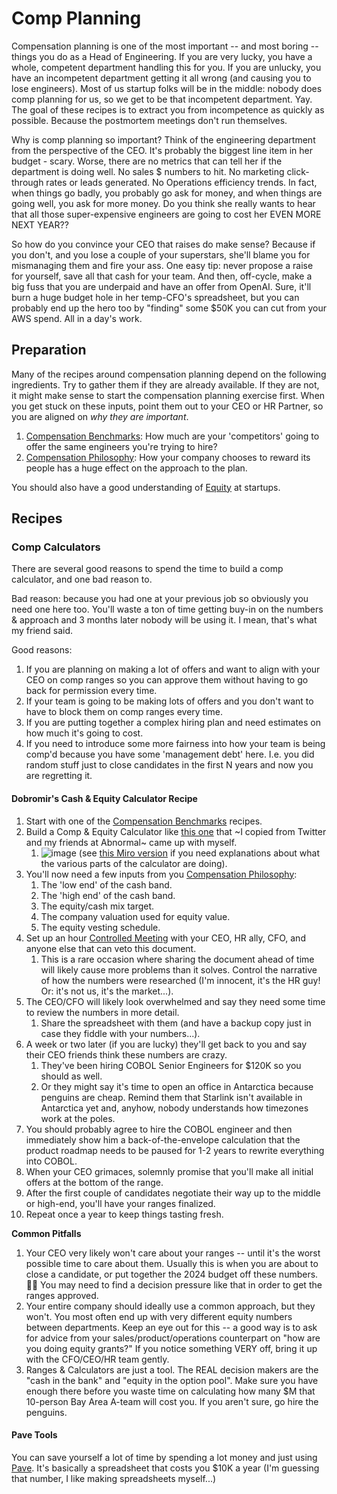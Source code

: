 # Comp Planning 
Compensation planning is one of the most important -- and most boring -- things you do as a Head of Engineering. If you are very lucky, you have a whole, competent department handling this for you. If you are unlucky, you have an incompetent department getting it all wrong (and causing you to lose engineers). Most of us startup folks will be in the middle: nobody does comp planning for us, so we get to be that incompetent department. Yay. The goal of these recipes is to extract you from incompetence as quickly as possible. Because the postmortem meetings don't run themselves.

Why is comp planning so important? Think of the engineering department from the perspective of the CEO. It's probably the biggest line item in her budget - scary. Worse, there are no metrics that can tell her if the department is doing well. No sales $ numbers to hit. No marketing click-through rates or leads generated. No Operations efficiency trends. In fact, when things go badly, you probably go ask for money, and when things are going well, you ask for more money. Do you think she really wants to hear that all those super-expensive engineers are going to cost her EVEN MORE NEXT YEAR?? 

So how do you convince your CEO that raises do make sense? Because if you don't, and you lose a couple of your superstars, she'll blame you for mismanaging them and fire your ass. One easy tip: never propose a raise for yourself, save all that cash for your team. And then, off-cycle, make a big fuss that you are underpaid and have an offer from OpenAI. Sure, it'll burn a huge budget hole in her temp-CFO's spreadsheet, but you can probably end up the hero too by "finding" some $50K you can cut from your AWS spend. All in a day's work.

## Preparation
Many of the recipes around compensation planning depend on the following ingredients. Try to gather them if they are already available. If they are not, it might make sense to start the compensation planning exercise first. When you get stuck on these inputs, point them out to your CEO or HR Partner, so you are aligned on *why they are important*. 

1. [Compensation Benchmarks](benchmarking.md): How much are your 'competitors' going to offer the same engineers you're trying to hire?
1. [Compensation Philosophy](philosophy.md): How your company chooses to reward its people has a huge effect on the approach to the plan.

You should also have a good understanding of [Equity](equity.md) at startups.

## Recipes

### Comp Calculators
There are several good reasons to spend the time to build a comp calculator, and one bad reason to.

Bad reason: because you had one at your previous job so obviously you need one here too. You'll waste a ton of time getting buy-in on the numbers & approach and 3 months later nobody will be using it. I mean, that's what my friend said.

Good reasons: 
1. If you are planning on making a lot of offers and want to align with your CEO on comp ranges so you can approve them without having to go back for permission every time.
2. If your team is going to be making lots of offers and you don't want to have to block them on comp ranges every time.
3. If you are putting together a complex hiring plan and need estimates on how much it's going to cost.
4. If you need to introduce some more fairness into how your team is being comp'd because you have some 'management debt' here. I.e. you did random stuff just to close candidates in the first N years and now you are regretting it.

#### Dobromir's Cash & Equity Calculator Recipe
1. Start with one of the [Compensation Benchmarks](benchmarking.md) recipes. 
1. Build a Comp & Equity Calculator like [this one](https://docs.google.com/spreadsheets/d/1BuM5ar1LTmhLUVN96lVS1vZM3nGbEUKBQhUDyvtuU58/edit#gid=1226519420) that ~I copied from Twitter and my friends at Abnormal~ came up with myself.
    1. ![image](https://github.com/dobromirmontauk/llm-recipes/assets/50121200/87a1bcde-37be-4f26-9328-0ec254482fcc) (see [this Miro version](https://miro.com/app/board/uXjVND-VLJg=/) if you need explanations about what the various parts of the calculator are doing).
1. You'll now need a few inputs from you [Compensation Philosophy](philosophy.md):
    1. The 'low end' of the cash band.
    1. The 'high end' of the cash band.
    1. The equity/cash mix target.
    1. The company valuation used for equity value. 
    1. The equity vesting schedule. 
1. Set up an hour [Controlled Meeting](tools/controlled_meeting.md) with your CEO, HR ally, CFO, and anyone else that can veto this document. 
    1. This is a rare occasion where sharing the document ahead of time will likely cause more problems than it solves. Control the narrative of how the numbers were researched (I'm innocent, it's the HR guy! Or: it's not us, it's the market...). 
1. The CEO/CFO will likely look overwhelmed and say they need some time to review the numbers in more detail. 
    1. Share the spreadsheet with them (and have a backup copy just in case they fiddle with your numbers...).
1. A week or two later (if you are lucky) they'll get back to you and say their CEO friends think these numbers are crazy. 
    1. They've been hiring COBOL Senior Engineers for $120K so you should as well. 
    1. Or they might say it's time to open an office in Antarctica because penguins are cheap. Remind them that Starlink isn't available in Antarctica yet and, anyhow, nobody understands how timezones work at the poles. 
1. You should probably agree to hire the COBOL engineer and then immediately show him a back-of-the-envelope calculation that the product roadmap needs to be paused for 1-2 years to rewrite everything into COBOL. 
1. When your CEO grimaces, solemnly promise that you'll make all initial offers at the bottom of the range. 
1. After the first couple of candidates negotiate their way up to the middle or high-end, you'll have your ranges finalized.
1. Repeat once a year to keep things tasting fresh. 

**Common Pitfalls**

1. Your CEO very likely won't care about your ranges -- until it's the worst possible time to care about them. Usually this is when you are about to close a candidate, or put together the 2024 budget off these numbers. 🤷‍♂️ You may need to find a decision pressure like that in order to get the ranges approved.
2. Your entire company should ideally use a common approach, but they won't. You most often end up with very different equity numbers between departments. Keep an eye out for this -- a good way is to ask for advice from your sales/product/operations counterpart on "how are you doing equity grants?" If you notice something VERY off, bring it up with the CFO/CEO/HR team gently.
3. Ranges & Calculators are just a tool. The REAL decision makers are the "cash in the bank" and "equity in the option pool". Make sure you have enough there before you waste time on calculating how many $M that 10-person Bay Area A-team will cost you. If you aren't sure, go hire the penguins.

#### Pave Tools
You can save yourself a lot of time by spending a lot money and just using [Pave](https://www.pave.com/compensation-planning). It's basically a spreadsheet that costs you $10K a year (I'm guessing that number, I like making spreadsheets myself...)